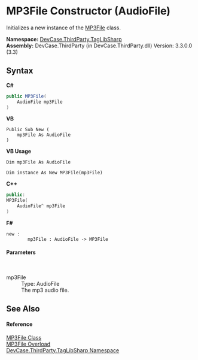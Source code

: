 # MP3File Constructor (AudioFile)
 

Initializes a new instance of the <a href="T_DevCase_ThirdParty_TagLibSharp_MP3File">MP3File</a> class.

**Namespace:**&nbsp;<a href="N_DevCase_ThirdParty_TagLibSharp">DevCase.ThirdParty.TagLibSharp</a><br />**Assembly:**&nbsp;DevCase.ThirdParty (in DevCase.ThirdParty.dll) Version: 3.3.0.0 (3.3)

## Syntax

**C#**<br />
``` C#
public MP3File(
	AudioFile mp3File
)
```

**VB**<br />
``` VB
Public Sub New ( 
	mp3File As AudioFile
)
```

**VB Usage**<br />
``` VB Usage
Dim mp3File As AudioFile

Dim instance As New MP3File(mp3File)
```

**C++**<br />
``` C++
public:
MP3File(
	AudioFile^ mp3File
)
```

**F#**<br />
``` F#
new : 
        mp3File : AudioFile -> MP3File
```


#### Parameters
&nbsp;<dl><dt>mp3File</dt><dd>Type: AudioFile<br />The mp3 audio file.</dd></dl>

## See Also


#### Reference
<a href="T_DevCase_ThirdParty_TagLibSharp_MP3File">MP3File Class</a><br /><a href="Overload_DevCase_ThirdParty_TagLibSharp_MP3File__ctor">MP3File Overload</a><br /><a href="N_DevCase_ThirdParty_TagLibSharp">DevCase.ThirdParty.TagLibSharp Namespace</a><br />